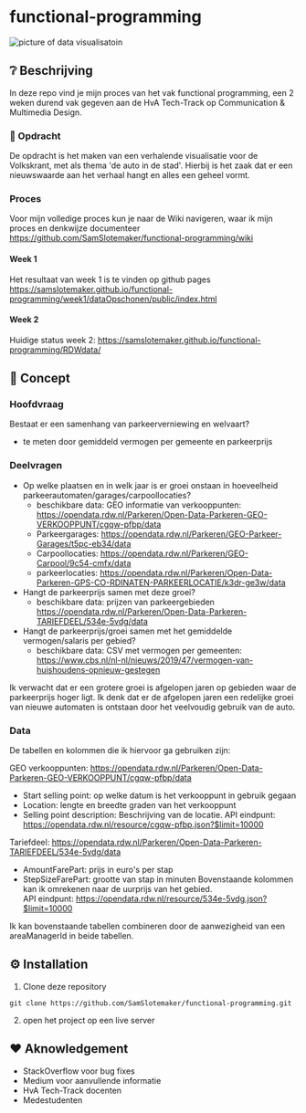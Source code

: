# functional-programming
![picture of data visualisatoin](https://i.pinimg.com/originals/2e/e6/99/2ee6998e34c3e2eff7b894c66cfc5267.jpg)

## :grey_question: Beschrijving
In deze repo vind je mijn proces van het vak functional programming, een 2 weken durend vak gegeven aan de HvA Tech-Track op Communication & Multimedia Design.

### :red_car:  Opdracht 
De opdracht is het maken van een verhalende visualisatie voor de Volkskrant, met als thema 'de auto in de stad'. Hierbij is het zaak dat er een nieuwswaarde aan het verhaal hangt en alles een geheel vormt. 

### Proces
Voor mijn volledige proces kun je naar de Wiki navigeren, waar ik mijn proces en denkwijze documenteer
https://github.com/SamSlotemaker/functional-programming/wiki

#### Week 1
Het resultaat van week 1 is te vinden op github pages
https://samslotemaker.github.io/functional-programming/week1/dataOpschonen/public/index.html

#### Week 2
Huidige status week 2:
https://samslotemaker.github.io/functional-programming/RDWdata/


## :pencil: Concept 
### Hoofdvraag
Bestaat er een samenhang van parkeerverniewing en welvaart?
- te meten door gemiddeld vermogen per gemeente en parkeerprijs

### Deelvragen
* Op welke plaatsen en in welk jaar is er groei onstaan in hoeveelheid parkeerautomaten/garages/carpoollocaties?
    - beschikbare data: GEO informatie van verkooppunten: https://opendata.rdw.nl/Parkeren/Open-Data-Parkeren-GEO-VERKOOPPUNT/cgqw-pfbp/data
    - Parkeergarages: https://opendata.rdw.nl/Parkeren/GEO-Parkeer-Garages/t5pc-eb34/data
    - Carpoollocaties: https://opendata.rdw.nl/Parkeren/GEO-Carpool/9c54-cmfx/data
    - parkeerlocaties: https://opendata.rdw.nl/Parkeren/Open-Data-Parkeren-GPS-CO-RDINATEN-PARKEERLOCATIE/k3dr-ge3w/data
* Hangt de parkeerprijs samen met deze groei?
    - beschikbare data: prijzen van parkeergebieden https://opendata.rdw.nl/Parkeren/Open-Data-Parkeren-TARIEFDEEL/534e-5vdg/data
* Hangt de parkeerprijs/groei samen met het gemiddelde vermogen/salaris per gebied?
    - beschikbare data: CSV met vermogen per gemeenten: https://www.cbs.nl/nl-nl/nieuws/2019/47/vermogen-van-huishoudens-opnieuw-gestegen

Ik verwacht dat er een grotere groei is afgelopen jaren op gebieden waar de parkeerprijs hoger ligt. Ik denk dat er de afgelopen jaren een redelijke groei van nieuwe automaten is ontstaan door het veelvoudig gebruik van de auto.  

### Data
De tabellen en kolommen die ik hiervoor ga gebruiken zijn: 

GEO verkooppunten: https://opendata.rdw.nl/Parkeren/Open-Data-Parkeren-GEO-VERKOOPPUNT/cgqw-pfbp/data
 - Start selling point: op welke datum is het verkooppunt in gebruik gegaan
 - Location: lengte en breedte graden van het verkooppunt
 - Selling point description: Beschrijving van de locatie.
 API eindpunt: https://opendata.rdw.nl/resource/cgqw-pfbp.json?$limit=10000

Tariefdeel: https://opendata.rdw.nl/Parkeren/Open-Data-Parkeren-TARIEFDEEL/534e-5vdg/data
 - AmountFarePart: prijs in euro's per stap
 - StepSizeFarePart: grootte van stap in minuten
 Bovenstaande kolommen kan ik omrekenen naar de uurprijs van het gebied.    
 API eindpunt: https://opendata.rdw.nl/resource/534e-5vdg.json?$limit=10000

 Ik kan bovenstaande tabellen combineren door de aanwezigheid van een areaManagerId in beide tabellen.

## :gear: Installation
1. Clone deze repository
```
git clone https://github.com/SamSlotemaker/functional-programming.git
```
2. open het project op een live server

## :heart: Aknowledgement
* StackOverflow voor bug fixes
* Medium voor aanvullende informatie
* HvA Tech-Track docenten
* Medestudenten